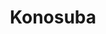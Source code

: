 ---
title: Konosuba
crosslinks:
- anime
- Megumin
- LightNovels
- AquaSama
- yunyun
- Lalatina
- naut
- livven
- seiyuu
- AnimePhoneWallpapers
- AnimeFaggotGifs
- copypasta
- REEEEEEEEEE
- Re_Zero
- waifuism
- Pixiv
- DarknessKS
- fatestaynight
- imagehosting
- anime_irl
---